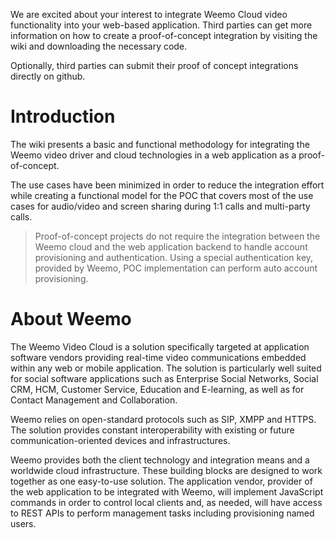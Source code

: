 We are excited about your interest to integrate Weemo Cloud video functionality into your web-based application. Third parties can get more information on how to create a proof-of-concept integration by visiting the wiki and downloading the necessary code.

Optionally, third parties can submit their proof of concept integrations directly on github.


# Introduction

The wiki presents a basic and functional methodology for integrating the Weemo video driver and cloud technologies in a web application as a proof-of-concept.

The use cases have been minimized in order to reduce the integration effort while creating a functional model for the POC that covers most of the use cases for audio/video and screen sharing during 1:1 calls and multi-party calls. 

> Proof-of-concept projects do not require the integration between the Weemo cloud and the web application backend to handle account provisioning and authentication. Using a special authentication key, provided by Weemo, POC implementation can perform auto account provisioning.

# About Weemo

The Weemo Video Cloud is a solution specifically targeted at application software vendors providing real-time video communications embedded within any web or mobile application.  The solution is particularly well suited for social software applications such as Enterprise Social Networks, Social CRM, HCM, Customer Service, Education and E-learning, as well as for Contact Management and Collaboration. 

Weemo relies on open-standard protocols such as SIP, XMPP and HTTPS. The solution provides constant interoperability with existing or future communication-oriented devices and infrastructures.

Weemo provides both the client technology and integration means and a worldwide cloud infrastructure. These building blocks are designed to work together as one easy-to-use solution. The application vendor, provider of the web application to be integrated with Weemo, will implement JavaScript commands in order to control local clients and, as needed, will have access to REST APIs to perform management tasks including provisioning named users.
